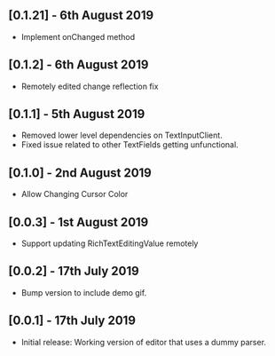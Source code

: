 ## [0.1.21] - 6th August 2019
* Implement onChanged method
## [0.1.2] - 6th August 2019
* Remotely edited change reflection fix
## [0.1.1] - 5th August 2019
* Removed lower level dependencies on TextInputClient.
* Fixed issue related to other TextFields getting unfunctional.
## [0.1.0] - 2nd August 2019
* Allow Changing Cursor Color
## [0.0.3] - 1st August 2019
* Support updating RichTextEditingValue remotely
## [0.0.2] - 17th July 2019
* Bump version to include demo gif.
## [0.0.1] - 17th July 2019
* Initial release: Working version of editor that uses a dummy parser.
